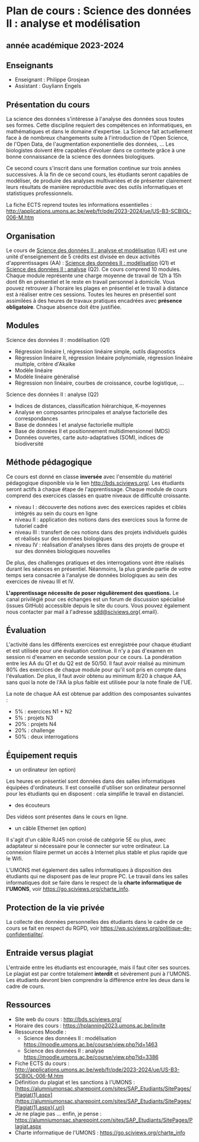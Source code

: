 # Plan de cours : Science des données II : analyse et modélisation

## année académique 2023-2024

## Enseignants

-   Enseignant : Philippe Grosjean
-   Assistant : Guyliann Engels

## Présentation du cours

La science des données s'intéresse à l'analyse des données sous toutes ses formes. Cette discipline requiert des compétences en informatiques, en mathématiques et dans le domaine d'expertise. La Science fait actuellement face à de nombreux changements suite à l'introduction de l'Open Science, de l'Open Data, de l'augmentation exponentielle des données, ... Les biologistes doivent être capables d'évoluer dans ce contexte grâce à une bonne connaissance de la science des données biologiques.

Ce second cours s'inscrit dans une formation continue sur trois années successives. À la fin de ce second cours, les étudiants seront capables de modéliser, de produire des analyses multivariées et de présenter clairement leurs résultats de manière reproductible avec des outils informatiques et statistiques professionnels.

La fiche ECTS reprend toutes les informations essentielles : <http://applications.umons.ac.be/web/fr/pde/2023-2024/ue/US-B3-SCBIOL-006-M.htm>

## Organisation

Le cours de [Science des données II : analyse et modélisation](http://applications.umons.ac.be/web/fr/pde/2023-2024/ue/US-B3-SCBIOL-006-M.htm) (UE) est une unité d'enseignement de 5 crédits est divisée en deux activités d'apprentissages (AA) : [Science des données II : modélisation](http://applications.umons.ac.be/web/fr/pde/2023-2024/aa/S-BIOG-015.htm) (Q1) et [Science des données II : analyse](http://applications.umons.ac.be/web/fr/pde/2023-2024/aa/S-BIOG-061.htm) (Q2). Ce cours comprend 10 modules. Chaque module représente une charge moyenne de travail de 12h à 15h dont 6h en présentiel et le reste en travail personnel à domicile. Vous pouvez retrouver à l'horaire les plages en présentiel et le travail à distance est à réaliser entre ces sessions. Toutes les heures en présentiel sont assimilées à des heures de travaux pratiques encadrées avec **présence obligatoire**. Chaque absence doit être justifiée.

## Modules

Science des données II : modélisation (Q1)

-   Régression linéaire I, régression linéaire simple, outils diagnostics
-   Régression linéaire II, régression linéaire polynomiale, régression linéaire multiple, critère d'Akaike
-   Modèle linéaire
-   Modèle linéaire généralisé
-   Régression non linéaire, courbes de croissance, courbe logistique, ...

Science des données II : analyse (Q2)

- Indices de distances, classification hiérarchique, K-moyennes
- Analyse en composantes principales et analyse factorielle des correspondances
- Base de données I et analyse factorielle multiple
- Base de données II et positionnement multidimensionnel (MDS)
- Données ouvertes, carte auto-adaptatives (SOM), indices de biodiversité

## Méthode pédagogique

Ce cours est donné en classe **inversée** avec l'ensemble du matériel pédagogique disponible via le lien <http://bds.sciviews.org/>. Les étudiants seront actifs à chaque étape de l'apprentissage. Chaque module de cours comprend des exercices classés en quatre niveaux de difficulté croissante.

-   niveau I : découverte des notions avec des exercices rapides et ciblés intégrés au sein du cours en ligne
-   niveau II : application des notions dans des exercices sous la forme de tutoriel cadré
-   niveau III : transfert de ces notions dans des projets individuels guidés et réalisés sur des données biologiques
-   niveau IV : réalisation d'analyses libres dans des projets de groupe et sur des données biologiques nouvelles

De plus, des challenges pratiques et des interrogations vont être réalisés durant les séances en présentiel. Néanmoins, la plus grande partie de votre temps sera consacrée à l'analyse de données biologiques au sein des exercices de niveau III et IV.

**L'apprentissage nécessite de poser régulièrement des questions.** Le canal privilégié pour ces échanges est un forum de discussion spécialisé (issues GitHub) accessible depuis le site du cours. Vous pouvez également nous contacter par mail à l'adresse [sdd\@sciviews.org](mailto:sdd@sciviews.org){.email}.

## Évaluation

L'activité dans les différents exercices est enregistrée pour chaque étudiant et est utilisée pour une évaluation continue. Il n'y a pas d'examen en session ni d'examen en seconde session pour ce cours. La pondération entre les AA du Q1 et du Q2 est de 50/50. Il faut avoir réalisé au minimum 80% des exercices de chaque module pour qu'il soit pris en compte dans l'évaluation. De plus, il faut avoir obtenu au minimum 8/20 à chaque AA, sans quoi la note de l'AA la plus faible est utilisée pour la note finale de l'UE.

La note de chaque AA est obtenue par addition des composantes suivantes :

- 5% : exercices N1 + N2
- 5% : projets N3
- 20% : projets N4
- 20% : challenge
- 50% : deux interrogations 


## Équipement requis

-   un ordinateur (en option)

Les heures en présentiel sont données dans des salles informatiques équipées d'ordinateurs. Il est conseillé d'utiliser son ordinateur personnel pour les étudiants qui en disposent : cela simplifie le travail en distanciel.

-   des écouteurs

Des vidéos sont présentes dans le cours en ligne.

-   un câble Ethernet (en option)

Il s'agit d'un câble RJ45 non croisé de catégorie 5E ou plus, avec adaptateur si nécessaire pour le connecter sur votre ordinateur. La connexion filaire permet un accès à Internet plus stable et plus rapide que le Wifi.

L'UMONS met également des salles informatiques à disposition des étudiants qui ne disposent pas de leur propre PC. Le travail dans les salles informatiques doit se faire dans le respect de la **charte informatique de l'UMONS**, voir <https://go.sciviews.org/charte_info>.

## Protection de la vie privée

La collecte des données personnelles des étudiants dans le cadre de ce cours se fait en respect du RGPD, voir <https://wp.sciviews.org/politique-de-confidentialite/>.

## Entraide versus plagiat

L'entraide entre les étudiants est encouragée, mais il faut citer ses sources. Le plagiat est par contre totalement **interdit** et sévèrement puni à l'UMONS. Les étudiants devront bien comprendre la différence entre les deux dans le cadre de cours.

## Ressources

-   Site web du cours : <http://bds.sciviews.org/>
-   Horaire des cours : <https://hplanning2023.umons.ac.be/invite>
-   Ressources Moodle :
    -   Science des données II : modélisation <https://moodle.umons.ac.be/course/view.php?id=1463>
    -   Science des données II : analyse <https://moodle.umons.ac.be/course/view.php?id=3386>
-   Fiche ECTS du cours : <http://applications.umons.ac.be/web/fr/pde/2023-2024/ue/US-B3-SCBIOL-006-M.htm>
-   Définition du plagiat et les sanctions à l'UMONS : [https://alumniumonsac.sharepoint.com/sites/SAP_Etudiants/SitePages/Plagiat(1).aspx](https://alumniumonsac.sharepoint.com/sites/SAP_Etudiants/SitePages/Plagiat(1).aspx){.uri}
-   Je ne plagie pas ... enfin, je pense : <https://alumniumonsac.sharepoint.com/sites/SAP_Etudiants/SitePages/Plagiat.aspx>
-   Charte informatique de l'UMONS : <https://go.sciviews.org/charte_info>

